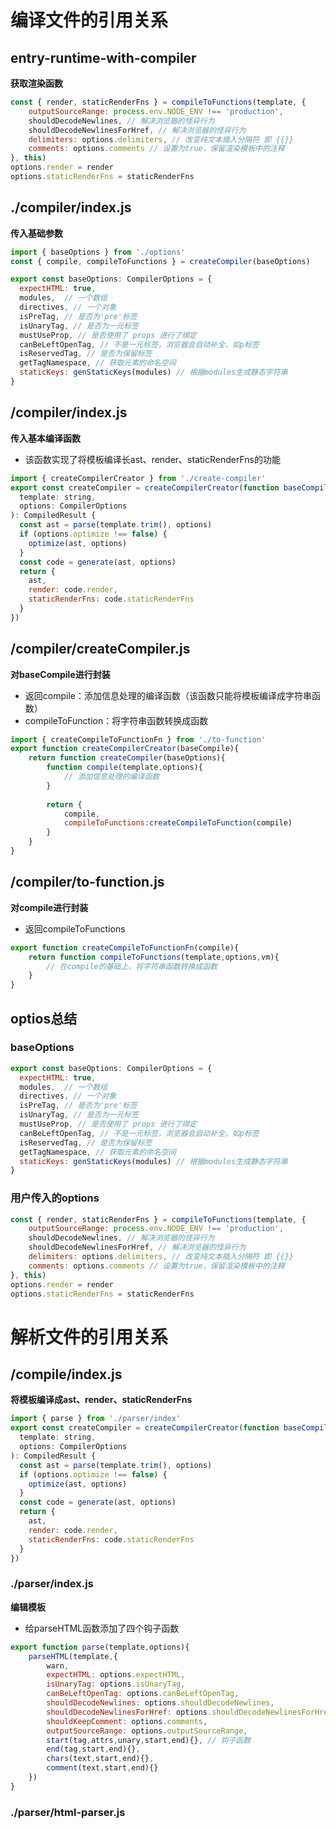 # 编译文件的引用关系

## entry-runtime-with-compiler

**获取渲染函数**

```javascript
const { render, staticRenderFns } = compileToFunctions(template, {
    outputSourceRange: process.env.NODE_ENV !== 'production',
    shouldDecodeNewlines, // 解决浏览器的怪异行为
    shouldDecodeNewlinesForHref, // 解决浏览器的怪异行为
    delimiters: options.delimiters, // 改变纯文本插入分隔符 即 {{}}
    comments: options.comments // 设置为true，保留渲染模板中的注释
}, this)
options.render = render
options.staticRenderFns = staticRenderFns
```

## ./compiler/index.js

**传入基础参数**

```javascript
import { baseOptions } from './options'
const { compile, compileToFunctions } = createCompiler(baseOptions)
```

```javascript
export const baseOptions: CompilerOptions = {
  expectHTML: true,
  modules,  // 一个数组
  directives, // 一个对象
  isPreTag, // 是否为'pre'标签
  isUnaryTag, // 是否为一元标签
  mustUseProp, // 是否使用了 props 进行了绑定
  canBeLeftOpenTag, // 不是一元标签，浏览器会自动补全，如p标签
  isReservedTag, // 是否为保留标签
  getTagNamespace, // 获取元素的命名空间
  staticKeys: genStaticKeys(modules) // 根据modules生成静态字符串
}
```

## /compiler/index.js

**传入基本编译函数**

- 该函数实现了将模板编译长ast、render、staticRenderFns的功能

```javascript
import { createCompilerCreator } from './create-compiler'
export const createCompiler = createCompilerCreator(function baseCompile (
  template: string,
  options: CompilerOptions
): CompiledResult {
  const ast = parse(template.trim(), options)
  if (options.optimize !== false) {
    optimize(ast, options)
  }
  const code = generate(ast, options)
  return {
    ast,
    render: code.render,
    staticRenderFns: code.staticRenderFns
  }
})
```

## /compiler/createCompiler.js

**对baseCompile进行封装**

- 返回compile：添加信息处理的编译函数（该函数只能将模板编译成字符串函数）
- compileToFunction：将字符串函数转换成函数

```javascript
import { createCompileToFunctionFn } from './to-function'
export function createCompilerCreator(baseCompile){
    return function createCompiler(baseOptions){
        function compile(template,options){
            // 添加信息处理的编译函数
        }
        
        return {
            compile,
            compileToFunctions:createCompileToFunction(compile)
        }
    }
}
```

## /compiler/to-function.js

**对compile进行封装**

- 返回compileToFunctions

```javascript
export function createCompileToFunctionFn(compile){
    return function compileToFunctions(template,options,vm){
        // 在compile的基础上，将字符串函数转换成函数
    }
}
```

## optios总结

### baseOptions

```javascript
export const baseOptions: CompilerOptions = {
  expectHTML: true,
  modules,  // 一个数组
  directives, // 一个对象
  isPreTag, // 是否为'pre'标签
  isUnaryTag, // 是否为一元标签
  mustUseProp, // 是否使用了 props 进行了绑定
  canBeLeftOpenTag, // 不是一元标签，浏览器会自动补全，如p标签
  isReservedTag, // 是否为保留标签
  getTagNamespace, // 获取元素的命名空间
  staticKeys: genStaticKeys(modules) // 根据modules生成静态字符串
}
```

### 用户传入的options

```javascript
const { render, staticRenderFns } = compileToFunctions(template, {
    outputSourceRange: process.env.NODE_ENV !== 'production',
    shouldDecodeNewlines, // 解决浏览器的怪异行为
    shouldDecodeNewlinesForHref, // 解决浏览器的怪异行为
    delimiters: options.delimiters, // 改变纯文本插入分隔符 即 {{}}
    comments: options.comments // 设置为true，保留渲染模板中的注释
}, this)
options.render = render
options.staticRenderFns = staticRenderFns
```

# 解析文件的引用关系

## /compile/index.js

**将模板编译成ast、render、staticRenderFns**

```javascript
import { parse } from './parser/index'
export const createCompiler = createCompilerCreator(function baseCompile (
  template: string,
  options: CompilerOptions
): CompiledResult {
  const ast = parse(template.trim(), options)
  if (options.optimize !== false) {
    optimize(ast, options)
  }
  const code = generate(ast, options)
  return {
    ast,
    render: code.render,
    staticRenderFns: code.staticRenderFns
  }
})
```

### ./parser/index.js

**编辑模板**

- 给parseHTML函数添加了四个钩子函数

```javascript
export function parse(template,options){
    parseHTML(template,{
        warn,
        expectHTML: options.expectHTML,
        isUnaryTag: options.isUnaryTag,
        canBeLeftOpenTag: options.canBeLeftOpenTag,
        shouldDecodeNewlines: options.shouldDecodeNewlines,
        shouldDecodeNewlinesForHref: options.shouldDecodeNewlinesForHref,
        shouldKeepComment: options.comments,
        outputSourceRange: options.outputSourceRange,
        start(tag,attrs,unary,start,end){}, // 钩子函数
        end(tag,start,end){},
        chars(text,start,end){},
        comment(text,start,end){}
    })
}
```

### ./parser/html-parser.js

